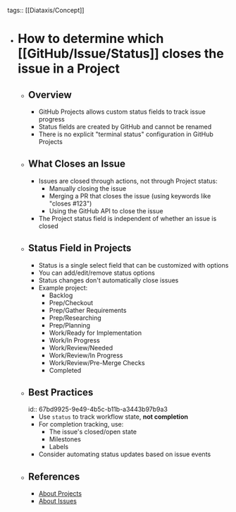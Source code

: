 tags:: [[Diataxis/Concept]]

- # How to determine which [[GitHub/Issue/Status]] closes the issue in a Project
	- ## Overview
		- GitHub Projects allows custom status fields to track issue progress
		- Status fields are created by GitHub and cannot be renamed
		- There is no explicit "terminal status" configuration in GitHub Projects
	- ## What Closes an Issue
		- Issues are closed through actions, not through Project status:
			- Manually closing the issue
			- Merging a PR that closes the issue (using keywords like "closes #123")
			- Using the GitHub API to close the issue
		- The Project status field is independent of whether an issue is closed
	- ## Status Field in Projects
		- Status is a single select field that can be customized with options
		- You can add/edit/remove status options
		- Status changes don't automatically close issues
		- Example project:
			- Backlog
			- Prep/Checkout
			- Prep/Gather Requirements
			- Prep/Researching
			- Prep/Planning
			- Work/Ready for Implementation
			- Work/In Progress
			- Work/Review/Needed
			- Work/Review/In Progress
			- Work/Review/Pre-Merge Checks
			- Completed
	- ## Best Practices
	  id:: 67bd9925-9e49-4b5c-b11b-a3443b97b9a3
		- Use `status` to track workflow state, **not completion**
		- For completion tracking, use:
			- The issue's closed/open state
			- Milestones
			- Labels
		- Consider automating status updates based on issue events
	- ## References
		- [About Projects](https://docs.github.com/en/issues/planning-and-tracking-with-projects/learning-about-projects/about-projects)
		- [About Issues](https://docs.github.com/en/issues/tracking-your-work-with-issues/about-issues)